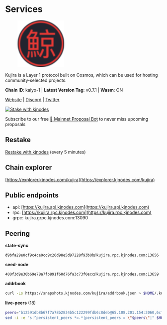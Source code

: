 # Services

<figure><img src="https://raw.githubusercontent.com/kj89/cosmos-images/main/logos/kujira.png" width="150" alt=""><figcaption></figcaption></figure>

Kujira is a Layer 1 protocol built on Cosmos, which can be used for  hosting community-selected projects.

**Chain ID**: kaiyo-1 | **Latest Version Tag**: v0.7.1 | **Wasm**: ON

[Website](https://kujira.app) | [Discord](https://discord.gg/teamkujira) | [Twitter](https://twitter.com/TeamKujira)

[![Stake with kjnodes](https://i.ibb.co/cr44Q8j/button-stake-with-kjnodes.png)](https://restake.app/kujira/kujiravaloper1tnuqj73jfn3724lqz34c27tuv80nv336sadqym)

Subscribe to our free [🤖 Mainnet Proposal Bot](https://t.me/kjnodes_proposal_bot) to never miss upcoming proposals

## Restake

[Restake with kjnodes](https://restake.app/kujira/kujiravaloper1tnuqj73jfn3724lqz34c27tuv80nv336sadqym) (every 5 minutes)
## Chain explorer
[https://explorer.kjnodes.com/kujira](https://explorer.kjnodes.com/kujira)

## Public endpoints

* api: [https://kujira.api.kjnodes.com](https://kujira.api.kjnodes.com)
* rpc: [https://kujira.rpc.kjnodes.com](https://kujira.rpc.kjnodes.com)
* grpc: kujira.grpc.kjnodes.com:13090

## Peering

**state-sync**

```text
d9bfa29e0cf9c4ce0cc9c26d98e5d97228f93b0b@kujira.rpc.kjnodes.com:13656
```

**seed-node**

```text
400f3d9e30b69e78a7fb891f60d76fa3c73f0ecc@kujira.rpc.kjnodes.com:13659
```

**addrbook**
```bash
curl -Ls https://snapshots.kjnodes.com/kujira/addrbook.json > $HOME/.kujira/config/addrbook.json
```

**live-peers** (18)
```bash
peers="b12591db8b67f7a78b2834b5c122299fdb6c8deb@65.108.201.154:2060,6cf8b25d99bacca213c1d762e8d9ea21636fea41@178.211.139.222:26656,01d708d4124f30700c05c97947ae10231d8755f7@95.217.197.100:26655,89757803f40da51678451735445ad40d5b15e059@169.155.45.187:26656,66c551ebcb68fe343c7e2720593dc47426813a68@93.189.30.101:26656,e751b31b5444ed4a7489a456be805c736756eeb8@195.3.223.19:26656,9c753f4e99433b79b0b7dce69fffa0a892491f95@65.108.234.154:26656,780ee91b43bcdced2daebee61996742f6b01b579@138.201.197.119:2000,213dbb8301ce1c0f5662a9b723bd613f15e1dd4e@75.119.157.167:30656,471518432477e31ea348af246c0b54095d41352c@88.198.131.126:26656,a9ed3a9256cbabe889b2989ad99a3e7e173c3ffe@108.165.178.242:26655,8d59c2958dfb2f852b201cbaa60743c771ce338b@147.135.45.32:26656,9dc8a19299064e8d5a414a1fc25dd0d12d9871c8@138.201.16.240:30095,97e4468ac589eac505a800411c635b14511a61bb@5.9.239.238:26656,4db916788d45d5454cfe7a68ca02c56996ee6b96@194.163.151.124:26656,ecafd5cadaf3526a588550a7bc343ce2670c988d@185.16.39.231:26656,4018be5af4189573366762fa168826b4408418db@135.125.188.17:32095,d9bfa29e0cf9c4ce0cc9c26d98e5d97228f93b0b@65.109.88.38:13656"
sed -i -e "s|^persistent_peers *=.*|persistent_peers = \"$peers\"|" $HOME/.kujira/config/config.toml
```
